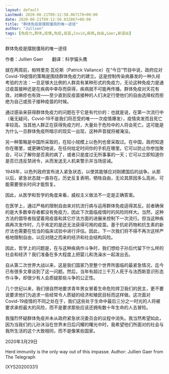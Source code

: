```yaml
---
layout: default
Lastmod: 2020-06-21T09:12:58.067176+00:00
date: 2020-06-21T09:12:56.032867+00:00
title: "群体免疫是摆脱僵局的唯一途径"
author: "Jullien"
tags: [免疫力,群体,疫情,免疫,疫苗,Covid,疾病,自由,Gaer,新语丝]
---
```


群体免疫是摆脱僵局的唯一途径

作者：Jullien Gaer　　翻译：科学猫头鹰

就在两周前，帕特里克·瓦伦斯（Patrick Vallance）在“今日”节目中说，政府应对Covid-19疫情的策略是围绕群体免疫力的建立。这是控制传染病暴发的一种久经考验的方法：一旦足够大比例的人群具有某种形式的免疫力，无论这种免疫力是通过疫苗接种还是在疾病中幸存而获得，疾病就不可能再传播。群体免疫对天花有效，对麻疹也有效——至少直到反疫苗接种的人们决定行使他们的自由选择权而拒绝为自己或孩子接种疫苗的时候。

通过感染来获得群体免疫力的问题在于它是有代价的：也就是说，在第一次流行中（毫无疑问，Covid-19不是我们将忍受的唯一一次疫情爆发），疫情突发而且死亡率较高。当其他人群正在获得免疫力时，大量处于危险中的人将会死亡。这可能是为什么一旦群体免疫所暗示的现实一出现，这种声音就将被淹没。

另一种策略是中国所采取的，在较小规模上以色列也曾采取过。在中国，政府知道你在哪里，或更确切地说，在任何给定时间你的手机在哪里。它可以防止你参加聚会，可以了解你是否真的病了，或者只是度过无所事事的一天；它可以立即知道你是否已违反禁闭令，从而发送无人机来警示并当场惩诫。

1948年，以色列政府宣布进入紧急状态，以使其能够应对刚建国后的战争。从那以后，紧急状态就一直存在。历史反复表明，牺牲自由，无论其原因多么高尚，可能需要很长时间才能恢复。

因此，从医学和哲学的角度来看，威权主义做法不一定是正确答案。

在医学上，通过严格的限制自由来对抗流行病与运用群体免疫适得其反。前者确保的是大多数幸存者都没有免疫力，因此下次面临疫情时的风险同样大。当然，这种方法的倡导者指望着用疫苗和其它疗法方面的进展来控制下一次流行。但当这种疾病再次发作时，几乎肯定的是还无法获得可用的疫苗。基于抗疟药物和抗生素的新疗法也需要在恰当的临床试验中进行评估。因此，下一次我们将不得不再次这样严格地限制自由，以应对随之而来的经济和社会结构风险。

因此，哲学上的问题是，在与这种疾病作斗争时，我们想给子孙后代留下什么样的社会和经济？我们准备在多大程度上把婴儿和洗澡水一起泼出去。

自从第二次世界大战以来，这是我们国家乃至整个世界所面临的最紧急情况，迄今已有很多文章谈到了这一问题。然后，当年有超过三千万人死于与法西斯意识形态作斗争，却很少有人会质疑那些斗争的公正性。

几个世纪以来，我们很自然地要求青年男女冒着生命危险捍卫我们的民主，更不要说要求他们为追求一些经常令人质疑的经济和殖民目标而这样做。这次面对Covid-19疫情的不同之处在于，我们这些处于生命中最后三分之一时光的人将被要求承担最大的风险，而不是要求那些应该还拥有数十年生命的人去冒险。

我强烈怀疑群体免疫并未从政府紧急状况委员会的议程中消失。我当然希望如此，因为当我们的儿孙沐浴在世界末日后闪耀的曙光中时，我希望他们所面对的社会与我所生活的这个大致相同，而不是像某些国家。

2020年3月29日

Herd immunity is the only way out of this impasse. Author: Jullien Gaer from The Telegraph

(XYS20200331)

